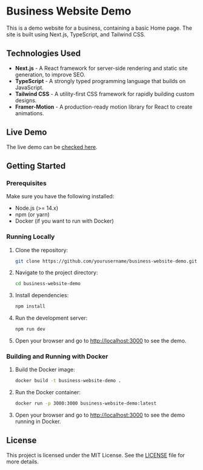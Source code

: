 # Business Website Demo

This is a demo website for a business, containing a basic Home page. The site is built using Next.js, TypeScript, and Tailwind CSS.

## Technologies Used

- **Next.js** - A React framework for server-side rendering and static site generation, to improve SEO.
- **TypeScript** - A strongly typed programming language that builds on JavaScript.
- **Tailwind CSS** - A utility-first CSS framework for rapidly building custom designs.
- **Framer-Motion** - A production-ready motion library for React to create animations.

## Live Demo

The live demo can be [checked here](https://business-website-demo.mathandrade.com/).

## Getting Started

### Prerequisites

Make sure you have the following installed:

- Node.js (>= 14.x)
- npm (or yarn)
- Docker (if you want to run with Docker)

### Running Locally

1. Clone the repository:

   ```bash
   git clone https://github.com/yourusername/business-website-demo.git
   ```

2. Navigate to the project directory:

   ```bash
   cd business-website-demo
   ```

3. Install dependencies:

   ```bash
   npm install
   ```

4. Run the development server:

   ```bash
   npm run dev
   ```

5. Open your browser and go to [http://localhost:3000](http://localhost:3000) to see the demo.

### Building and Running with Docker

1. Build the Docker image:

   ```bash
   docker build -t business-website-demo .
   ```

2. Run the Docker container:

   ```bash
   docker run -p 3000:3000 business-website-demo:latest
   ```

3. Open your browser and go to [http://localhost:3000](http://localhost:3000) to see the demo running in Docker.

## License

This project is licensed under the MIT License. See the [LICENSE](LICENSE) file for more details.
